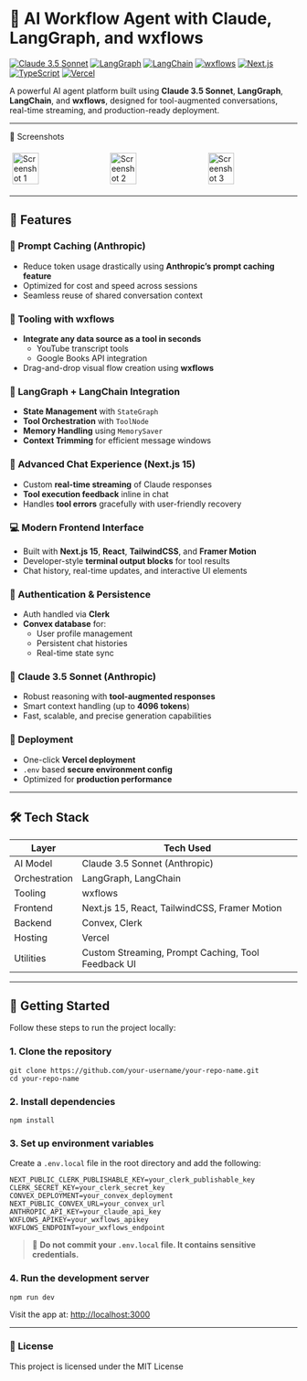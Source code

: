 # 🧠 AI Workflow Agent with Claude, LangGraph, and wxflows
[![Claude 3.5 Sonnet](https://img.shields.io/badge/Model-Claude%203.5%20Sonnet-purple?style=flat-square&logo=anthropic)](https://www.anthropic.com/)
[![LangGraph](https://img.shields.io/badge/Orchestration-LangGraph-blue?style=flat-square&logo=data:image/png;base64,YOUR_BASE64_ICON)]()
[![LangChain](https://img.shields.io/badge/Orchestration-LangChain-yellow?style=flat-square&logo=langchain)](https://langchain.com/)
[![wxflows](https://img.shields.io/badge/Tooling-wxflows-black?style=flat-square&logo=generic)](https://wxflows.ai/)
[![Next.js](https://img.shields.io/badge/Frontend-Next.js-black?style=flat-square&logo=next.js)](https://nextjs.org/)
[![TypeScript](https://img.shields.io/badge/Language-TypeScript-3078C6?style=flat-square&logo=typescript)](https://www.typescriptlang.org/)
[![Vercel](https://img.shields.io/badge/Deployed%20on-Vercel-black?style=flat-square&logo=vercel)](https://vercel.com/)

A powerful AI agent platform built using **Claude 3.5 Sonnet**, **LangGraph**, **LangChain**, and **wxflows**, designed for tool-augmented conversations, real-time streaming, and production-ready deployment.

---

📸 Screenshots 
<div style="display: flex; justify-content: center; align-items: flex-start; gap: 20px; flex-wrap: wrap; margin: 20px 0;">
  <img src="https://github.com/user-attachments/assets/1917852f-83c3-4bb8-9fc7-79607eb10344" alt="Screenshot 1" style="width: 30%; max-width: 100%; height: auto;" />
  <img src="https://github.com/user-attachments/assets/c592c1bf-0ffc-4f84-9d20-789401c3e2ed" alt="Screenshot 2" style="width: 30%; max-width: 100%; height: auto;" />
  <img src="https://github.com/user-attachments/assets/a1feacf7-1eac-4e15-81d4-a9052ec67c83" alt="Screenshot 3" style="width: 30%; max-width: 100%; height: auto;" />
</div>

---

## 🚀 Features

### 🔁 Prompt Caching (Anthropic)
- Reduce token usage drastically using **Anthropic’s prompt caching feature**
- Optimized for cost and speed across sessions
- Seamless reuse of shared conversation context

### 🧰 Tooling with wxflows
- **Integrate any data source as a tool in seconds**
  - YouTube transcript tools
  - Google Books API integration
- Drag-and-drop visual flow creation using **wxflows**

### 🧠 LangGraph + LangChain Integration
- **State Management** with `StateGraph`
- **Tool Orchestration** with `ToolNode`
- **Memory Handling** using `MemorySaver`
- **Context Trimming** for efficient message windows

### 💬 Advanced Chat Experience (Next.js 15)
- Custom **real-time streaming** of Claude responses
- **Tool execution feedback** inline in chat
- Handles **tool errors** gracefully with user-friendly recovery

### 💻 Modern Frontend Interface
- Built with **Next.js 15**, **React**, **TailwindCSS**, and **Framer Motion**
- Developer-style **terminal output blocks** for tool results
- Chat history, real-time updates, and interactive UI elements

### 🔐 Authentication & Persistence
- Auth handled via **Clerk**
- **Convex database** for:
  - User profile management
  - Persistent chat histories
  - Real-time state sync

### 🤖 Claude 3.5 Sonnet (Anthropic)
- Robust reasoning with **tool-augmented responses**
- Smart context handling (up to **4096 tokens**)
- Fast, scalable, and precise generation capabilities

### 🚢 Deployment
- One-click **Vercel deployment**
- `.env` based **secure environment config**
- Optimized for **production performance**

---

## 🛠 Tech Stack

| Layer         | Tech Used |
|--------------|-----------|
| AI Model     | Claude 3.5 Sonnet (Anthropic) |
| Orchestration | LangGraph, LangChain |
| Tooling      | wxflows |
| Frontend     | Next.js 15, React, TailwindCSS, Framer Motion |
| Backend      | Convex, Clerk |
| Hosting      | Vercel |
| Utilities    | Custom Streaming, Prompt Caching, Tool Feedback UI |

---

## 🧪 Getting Started

Follow these steps to run the project locally:

### 1. Clone the repository

```
git clone https://github.com/your-username/your-repo-name.git
cd your-repo-name
```

### 2. Install dependencies

```
npm install
```

### 3. Set up environment variables

Create a `.env.local` file in the root directory and add the following:

```
NEXT_PUBLIC_CLERK_PUBLISHABLE_KEY=your_clerk_publishable_key
CLERK_SECRET_KEY=your_clerk_secret_key
CONVEX_DEPLOYMENT=your_convex_deployment
NEXT_PUBLIC_CONVEX_URL=your_convex_url
ANTHROPIC_API_KEY=your_claude_api_key
WXFLOWS_APIKEY=your_wxflows_apikey
WXFLOWS_ENDPOINT=your_wxflows_endpoint
```

> 🔐 **Do not commit your `.env.local` file. It contains sensitive credentials.**

### 4. Run the development server

```
npm run dev
```

Visit the app at: [http://localhost:3000](http://localhost:3000)

---
### 📄 License
This project is licensed under the MIT License

